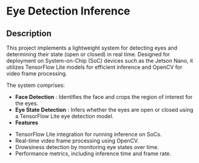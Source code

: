 # **Eye Detection Inference**
## **Description** 

This project implements a lightweight system for detecting eyes and determining their state (open or closed) in real time. Designed for deployment on System-on-Chip (SoC) devices such as the Jetson Nano, it utilizes TensorFlow Lite models for efficient inference and OpenCV for video frame processing.

The system comprises:

* **Face Detection** : Identifies the face and crops the region of interest for the eyes.
* **Eye State Detection** : Infers whether the eyes are open or closed using a TensorFlow Lite eye detection model.
* **Features**
- TensorFlow Lite integration for running inference on SoCs.
- Real-time video frame processing using OpenCV.
- Drowsiness detection by monitoring eye states over time.
- Performance metrics, including inference time and frame rate.
